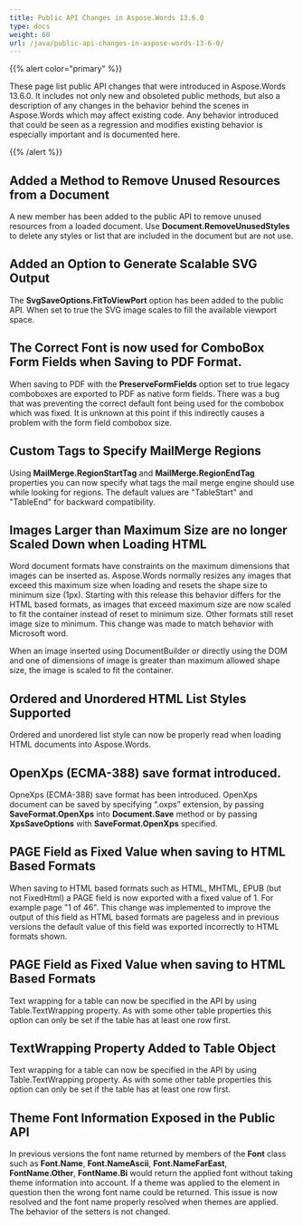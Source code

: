 ```yaml
---
title: Public API Changes in Aspose.Words 13.6.0
type: docs
weight: 60
url: /java/public-api-changes-in-aspose-words-13-6-0/
---
```


{{% alert color="primary" %}} 

These page list public API changes that were introduced in Aspose.Words 13.6.0. It includes not only new and obsoleted public methods, but also a description of any changes in the behavior behind the scenes in Aspose.Words which may affect existing code. Any behavior introduced that could be seen as a regression and modifies existing behavior is especially important and is documented here.

{{% /alert %}} 

## **Added a Method to Remove Unused Resources from a Document**

A new member has been added to the public API to remove unused resources from a loaded document. Use **Document.RemoveUnusedStyles** to delete any styles or list that are included in the document but are not use.

## **Added an Option to Generate Scalable SVG Output**

The **SvgSaveOptions.FitToViewPort** option has been added to the public API. When set to true the SVG image scales to fill the available viewport space.

## **The Correct Font is now used for ComboBox Form Fields when Saving to PDF Format.**

When saving to PDF with the **PreserveFormFields** option set to true legacy comboboxes are exported to PDF as native form fields. There was a bug that was preventing the correct default font being used for the combobox which was fixed. It is unknown at this point if this indirectly causes a problem with the form field combobox size.

## **Custom Tags to Specify MailMerge Regions**

Using **MailMerge.RegionStartTag** and **MailMerge.RegionEndTag** properties you can now specify what tags the mail merge engine should use while looking for regions. The default values are "TableStart" and "TableEnd" for backward compatibility.

## **Images Larger than Maximum Size are no longer Scaled Down when Loading HTML**

Word document formats have constraints on the maximum dimensions that images can be inserted as. Aspose.Words normally resizes any images that exceed this maximum size when loading and resets the shape size to minimum size (1px). Starting with this release this behavior differs for the HTML based formats, as images that exceed maximum size are now scaled to fit the container instead of reset to minimum size. Other formats still reset image size to minimum. This change was made to match behavior with Microsoft word. 

When an image inserted using DocumentBuilder or directly using the DOM and one of dimensions of image is greater than maximum allowed shape size, the image is scaled to fit the container.

## **Ordered and Unordered HTML List Styles Supported**

Ordered and unordered list style can now be properly read when loading HTML documents into Aspose.Words.

## **OpenXps (ECMA-388) save format introduced.**

OpneXps (ECMA-388) save format has been introduced. OpenXps document can be saved by specifying “.oxps” extension, by passing **SaveFormat.OpenXps** into **Document.Save** method or by passing **XpsSaveOptions** with **SaveFormat.OpenXps** specified.

## **PAGE Field as Fixed Value when saving to HTML Based Formats**

When saving to HTML based formats such as HTML, MHTML, EPUB (but not FixedHtml) a PAGE field is now exported with a fixed value of 1. For example page "1 of 46". This change was implemented to improve the output of this field as HTML based formats are pageless and in previous versions the default value of this field was exported incorrectly to HTML formats shown.

## **PAGE Field as Fixed Value when saving to HTML Based Formats**

Text wrapping for a table can now be specified in the API by using Table.TextWrapping property. As with some other table properties this option can only be set if the table has at least one row first.

## **TextWrapping Property Added to Table Object**

Text wrapping for a table can now be specified in the API by using Table.TextWrapping property. As with some other table properties this option can only be set if the table has at least one row first.

## **Theme Font Information Exposed in the Public API**

In previous versions the font name returned by members of the **Font** class such as **Font.Name**, **Font.NameAscii**, **Font.NameFarEast**, **FontName.Other**, **FontName.Bi** would return the applied font without taking theme information into account. If a theme was applied to the element in question then the wrong font name could be returned. This issue is now resolved and the font name properly resolved when themes are applied. The behavior of the setters is not changed.
